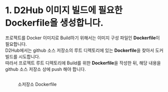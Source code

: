 # 1. D2Hub 이미지 빌드에 필요한Dockerfile을 생성합니다.

프로젝트를 Docker 이미지로 Build하기 위해서는 이미지 구성 파일인 **Dockerfile**이 필요합니다.\
D2Hub에서는 github 소스 저장소의 루트 디렉토리에 있는 **Dockerfile**을 찾아서 도커 빌드를 시도합니다.\
따라서 프로젝트 루트 디렉토리에 Build를 위한 **Dockerfile**을 작성한 뒤, 해당 내용을 github 소스 저장소 상에 push 해야 합니다.

<figure><img src="https://lh4.googleusercontent.com/88ZyugjnvSl8CDXcq-b0szcKrhX01-gTXUx5mCW1cd5Ht7JGUlHEnXFf5plgt-3u744KrxDNNE7yQ3XAeu0iT5HEeyII_L8mGbhOSMJW1D_GPYiCGNZ3hj0I1PamMN5Vikq5dUcUW-mie56FtEDQOs0" alt=""><figcaption><p>소저장소 Dockerfile </p></figcaption></figure>

